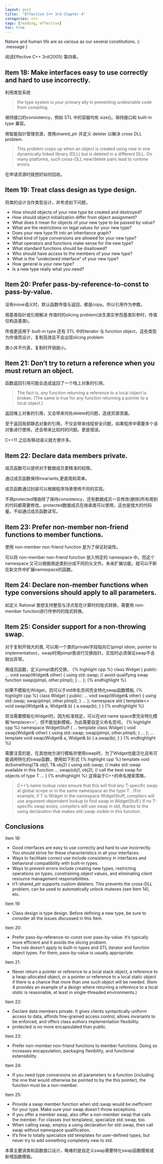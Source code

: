 ```yaml
---
layout: post
title:  "Effective C++ 3rd Chapter 4"
categories: c++
tags: [reading, effective]
toc: true
--- 
```

Nature and human life are as various as our several constitutions.
{: .message }

阅读Effective C++ 3rd(2005) 第四章。


## Item 18: Make interfaces easy to use correctly and hard to use incorrectly.
利用类型系统
> the type system is your primary ally in preventing undesirable code from compiling.
 
保持接口的consistency，例如 STL 中的容器均有 size()。保持接口和 built-in type 兼容。

用智能指针管理资源，使用shared_ptr 并定义 deleter 以解决 cross DLL problem.
> This problem crops up when an object is created using new in one dynamically linked library (DLL) but is deleted in a different DLL. On many platforms, such cross-DLL new/delete pairs lead to runtime errors.

在申请资源时就想好如何回收。

## Item 19: Treat class design as type design.
将类的设计当作类型设计，并考虑如下问题，
- How should objects of your new type be created and destroyed?
- How should object initialization differ from object assignment?
- What does it mean for objects of your new type to be passed by value?
- What are the restrictions on legal values for your new type?
- Does your new type fit into an inheritance graph?
- What kind of type conversions are allowed for your new type?
- What operators and functions make sense for the new type?
- What standard functions should be disallowed?
- Who should have access to the members of your new type?
- What is the “undeclared interface” of your new type?
- How general is your new type?
- Is a new type really what you need?

## Item 20: Prefer pass-by-reference-to-const to pass-by-value.
没有move语义时，默认函数传值与返回，都是copy。所以引用作为参数。

用基类指针或引用解决 传值时的slicing problem(派生类实参而基类形参时，传值仅构造基类)。

传值更适用于 built-in type 还有 STL 中的iterator 与 function object，这些类型为传值而设计，复制高效且不会出现slicing problem

类小并不代表，复制时开销就小。

## Item 21: Don’t try to return a reference when you must return an object.
函数返回引用可能会造成返回了一个栈上对象的引用。
> The fact is, any function returning a reference to a local object is broken. (The same is true for any function returning a pointer to a local object.)

返回堆上对象的引用，又会带来何处delete的问题，造成资源泄漏。

至于返回局部静态对象的引用，不仅会带来线程安全问题，如果程序中需要多个该对象进行使用，还会带来比较时的问题。更是错误。

C++11 之后有移动语义就方便许多。

## Item 22: Declare data members private.
成员函数可以提供对于数据成员更精准的权限。

通过成员函数保持invariants,更直观和简单。

成员函数通过封装可以根据程序场景使用不同的实现。

不用protected理由除了保持consistency，还有数据成员一旦修改(删除)所有用到的代码都需要修改。protected数据成员在继承类可以使用，这也是很大的代码量。不如通过成员函数读写。

## Item 23: Prefer non-member non-friend functions to member functions.
使用 non-member non-friend function 是为了保证封装性。

可以将 non-member non-friend function 放入特定的 namespace 中。而这个 namespace 又可以根据用途类别分成不同的头文件。未来扩展功能，就可以不断在新文件中扩展namespace的函数。

## Item 24: Declare non-member functions when type conversions should apply to all parameters.
如定义 Rational 类想支持整型与浮点型在计算时的隐式转换，需要用 non-member function进行传参时的隐式转换。

## Item 25: Consider support for a non-throwing swap.
对于复制开销大的类, 可以用一个类的private字段指向它(pimpl idiom, pointer to implementation)，swap时用pimpl类进行交换指针。实现时必须保证swap不会抛出异常。

用成员函数，定义pimpl类的交换，
{% highlight cpp %}
class Widget {
public:
	...
	void swap(Widget& other)
	{
		using std::swap;	// avoid qualifying swap function
		swap(pImpl, other.pImpl);
	}
	...
};
{% endhighlight %}

如果不模板化Widget，则可以于std命名空间完全特化swap函数模板,
{% highlight cpp %}
class Widget {
public:
	...
	void swap(Widget& other)
	{
		using std::swap;
		swap(pImpl, other.pImpl);
	}
	...
};
namespace std {
	template<>
	void swap<Widget>(Widget& a, Widget& b)
	{
		a.swap(b);
	}
}
{% endhighlight %}

但当需要模板化Widget时，因为标准规定，可以在std name space里完全特化模板'templace<>'，但不能加新模板。为此需要自定义命名空间，
{% highlight cpp %}
namespace WidgetStuff {
	...
	template<typename T>
	class Widget { 
		void swap(Widget& other)
		{
			using std::swap;
			swap(pImpl, other.pImpl);
		}
	... 
	};
	...
	template<typename T>
	void swap(Widget<T>& a, Widget<T>& b)
	{
		a.swap(b);
	}
}
{% endhighlight %}

需要注意的是，在其他地方进行模板并使用swap时，为了Widget也能泛化且有可能调用特化的swap函数，使用如下形式
{% highlight cpp %}
template<typename T>
void doSomething(T& obj1, T& obj2)
{
	using std::swap; // make std::swap available in this function
	...
	swap(obj1, obj2); // call the best swap for objects of type T
	...
}
{% endhighlight %}
这得益于C++的命名搜索策略，
> C++’s name lookup rules ensure that this will find any T-specific swap at global scope or in the same namespace as the type T . (For example, if T is Widget in the namespace WidgetStuff, compilers will use argument-dependent lookup to find swap in WidgetStuff.) If no T-specific swap exists, compilers will use swap in std, thanks to the using declaration that makes std::swap visible in this function.

## Conclusions
Item 18:
- Good interfaces are easy to use correctly and hard to use incorrectly. You should strive for these characteristics in all your interfaces.
- Ways to facilitate correct use include consistency in interfaces and behavioral compatibility with built-in types.
- Ways to prevent errors include creating new types, restricting operations on types, constraining object values, and eliminating client resource management responsibilities.
- tr1::shared_ptr supports custom deleters. This prevents the cross-DLL problem, can be used to automatically unlock mutexes (see Item 14), etc.

Item 19:
- Class design is type design. Before defining a new type, be sure to consider all the issues discussed in this Item.

Item 20:
- Prefer pass-by-reference-to-const over pass-by-value. It’s typically more efficient and it avoids the slicing problem.
- The rule doesn’t apply to built-in types and STL iterator and function object types. For them, pass-by-value is usually appropriate.

Item 21:
- Never return a pointer or reference to a local stack object, a reference to a heap-allocated object, or a pointer or reference to a local static object if there is a chance that more than one such object will be needed. (Item 4 provides an example of a design where returning a reference to a local static is reasonable, at least in single-threaded environments.)

Item 22:
- Declare data members private. It gives clients syntactically uniform access to data, affords fine-grained access control, allows invariants to be enforced, and offers class authors implementation flexibility.
- protected is no more encapsulated than public.

Item 23:
- Prefer non-member non-friend functions to member functions. Doing so increases encapsulation, packaging flexibility, and functional extensibility.

Item 24:
- If you need type conversions on all parameters to a function (including the one that would otherwise be pointed to by the this pointer), the function must be a non-member.

Item 25:
- Provide a swap member function when std::swap would be inefficient for your type. Make sure your swap doesn’t throw exceptions.
- If you offer a member swap, also offer a non-member swap that calls the member. For classes (not templates), specialize std::swap, too.
- When calling swap, employ a using declaration for std::swap, then call swap without namespace qualification.
- It’s fine to totally specialize std templates for user-defined types, but never try to add something completely new to std.

本章主要讲类和函数接口设计，略难的是自定义swap需要特化swap函数模板或新增函数模板。

